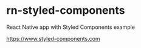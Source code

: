 # rn-styled-components
React Native app with Styled Components example

https://www.styled-components.com